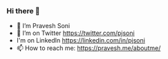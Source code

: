 ### Hi there 👋

- 🔭 I’m Pravesh Soni
- 🤔 I’m on Twitter https://twitter.com/pjsoni
- I'm on LinkedIn https://linkedin.com/in/pjsoni
- 📫 How to reach me: https://pravesh.me/aboutme/
<!--
**pjsoni/pjsoni** is a ✨ _special_ ✨ repository because its `README.md` (this file) appears on your GitHub profile.

Here are some ideas to get you started:

- 🔭 I’m currently working on ...
- 🌱 I’m currently learning ...
- 👯 I’m looking to collaborate on ...
- 🤔 I’m looking for help with ...
- 💬 Ask me about ...
- 📫 How to reach me: ...
- 😄 Pronouns: ...
- ⚡ Fun fact: ...
-->
